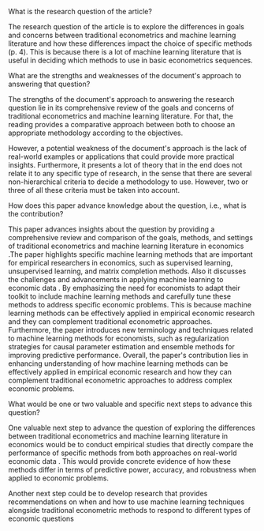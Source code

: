 What is the research question of the article?

The research question of the article is to explore the differences in goals and concerns between 
traditional econometrics and machine learning literature and how these differences impact the choice 
of specific methods (p. 4). This is because there is a lot of machine learning literature that is useful
in deciding which methods to use in basic econometrics sequences.

What are the strengths and weaknesses of the document's approach to answering that question?

The strengths of the document's approach to answering the research question lie in its comprehensive
review of the goals and concerns of traditional econometrics and machine learning literature. For that, 
the reading provides a comparative approach between both to choose an appropriate methodology according to the objectives. 

However, a potential weakness of the document's approach is the lack of real-world examples or applications 
that could provide more practical insights. Furthermore, it presents a lot of theory that in the end does not
relate it to any specific type of research, in the sense that there are several non-hierarchical criteria
to decide a methodology to use. However, two or three of all these criteria must be taken into account.

How does this paper advance knowledge about the question, i.e., what is the contribution?

This paper advances insights about the question by providing a comprehensive review and comparison of the goals, 
methods, and settings of traditional econometrics and machine learning literature in economics .The paper
highlights specific machine learning methods that are important for empirical researchers in economics, such as 
supervised learning, unsupervised learning, and matrix completion methods. Also it discusses the challenges and
advancements in applying machine learning to economic data . By emphasizing the need for economists to adapt their 
toolkit to include machine learning methods and carefully tune these methods to address specific economic problems.
This is because machine learning methods can be effectively applied in empirical economic research and they can 
complement traditional econometric approaches. Furthermore, the paper introduces new terminology and techniques 
related to machine learning methods for economists, such as regularization strategies for causal parameter estimation 
and ensemble methods for improving predictive performance. Overall, the paper's contribution lies in enhancing
understanding of how machine learning methods can be effectively applied in empirical economic research and how 
they can complement traditional econometric approaches to address complex economic problems.

What would be one or two valuable and specific next steps to advance this question?

One valuable next step to advance the question of exploring the differences between traditional econometrics and
machine learning literature in economics would be to conduct empirical studies that directly compare the performance
of specific methods from both approaches on real-world economic data . This would provide concrete evidence of
how these methods differ in terms of predictive power, accuracy, and robustness when applied to economic problems.

Another next step could be to develop research that provides recommendations on when and how to use machine
learning techniques alongside traditional econometric methods to respond to different types of economic questions
